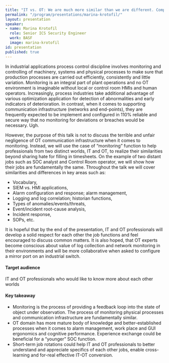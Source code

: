 ```yaml
---
title: "IT vs. OT: We are much more similar than we are different. Comparing Process Control Room and SOC operations"
permalink: "/program/presentations/marina-krotofil/"
layout: presentation
speaker:
- name: Marina Krotofil
  role: Senior ICS Security Engineer
  work: BASF
  image: marina-krotofil
id: presentation
published: true
---
```


In industrial applications process control discipline involves monitoring and controlling of machinery, systems and physical processes to make sure that production processes are carried out efficiently, consistently and little variation. Monitoring is an integral part of plant operations and no OT environment is imaginable without local or control room HMIs and human operators. Increasingly, process industries take additional advantage of various optimization application for detection of abnormalities and early indicators of deterioration. In contrast, when it comes to supporting communication infrastructure (networks and end-points), they are frequently expected to be implement and configured in 110% reliable and secure way that no monitoring for deviations or breaches would be necessary. Ugh.

However, the purpose of this talk is not to discuss the terrible and unfair negligence of OT communication infrastructure when it comes to monitoring. Instead, we will use the case of “monitoring” function to help professionals from two distinct worlds, IT and OT, to realize their similarities beyond sharing hate for filling in timesheets. On the example of two distant jobs such as SOC analyst and Control Room operator, we will show how their jobs are fundamentally the same. Throughout the talk we will cover similarities and differences in key areas such as:

* Vocabulary,
* SIEM vs. HMI applications,
* Alarm configuration and response; alarm management,
* Logging and log correlation; historian functions,
* Types of anomalies/events/threats,
* Event/incident root-cause analysis,
* Incident response,
* SOPs, etc.

It is hopeful that by the end of the presentation, IT and OT professionals will develop a solid respect for each other the job functions and feel encouraged to discuss common matters. It is also hoped, that OT experts become conscious about value of log collection and network monitoring in their environments and will be more collaborative when asked to configure a mirror port on an industrial switch.

#### Target audience
IT and OT professionals who would like to know more about each other worlds

#### Key takeaway
* Monitoring is the process of providing a feedback loop into the state of object under observation. The process of monitoring physical processes and communication infrastructure are fundamentally similar.
* OT domain has more mature body of knowledge and better-established processes when it comes to alarm management, work place and GUI ergonomics and cognitive performance. Experience exchange could be beneficial for a “younger” SOC function.
* Short-term job rotations could help IT and OT professionals to better understand and appreciate specifics of each other jobs, enable cross-learning and for-real effective IT-OT conversion.

